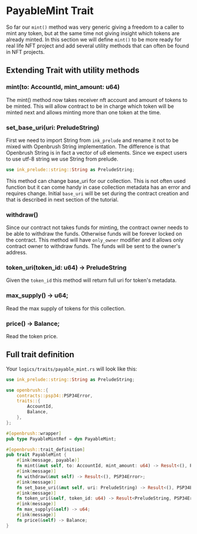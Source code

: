 # PayableMint Trait 
So far our `mint()` method was very generic giving a freedom to a caller to mint any token, but at the same time not giving insight which tokens are already minted. In this section we will define `mint()` to be more ready for real life NFT project and add several utility methods that can often be found in NFT projects.

## Extending Trait with utility methods

### mint(to: AccountId, mint_amount: u64)
The mint() method now takes receiver nft account and amount of tokens to be minted.
This will allow contract to be in charge which token will be minted next and allows minting more than one token at the time.

### set_base_uri(uri: PreludeString)
First we need to import String from `ink_prelude` and rename it not to be mixed with Openbrush String implementation. The difference is that Openbrush String is in fact a vector of u8 elements. Since we expect users to use utf-8 string we use String from prelude.
```rust
use ink_prelude::string::String as PreludeString;
```
This method can change base_uri for our collection. This is not often used function but it can come handy in case collection metadata has an error and requires change. Initial `base_uri` will be set during the contract creation and that is described in next section of the tutorial.

### withdraw()
Since our contract not takes funds for minting, the contract owner needs to be able to withdraw the funds. Otherwise funds will be forever locked on the contract. This method will have `only_owner` modifier and it allows only contract owner to withdraw funds. The funds will be sent to the owner's address.


### token_uri(token_id: u64) -> PreludeString
Given the `token_id` this method will return full uri for token's metadata.

### max_supply() -> u64;
Read the max supply of tokens for this collection.
### price() -> Balance;
Read the token price.

## Full trait definition
Your `logics/traits/payable_mint.rs` will look like this:
```rust
use ink_prelude::string::String as PreludeString;

use openbrush::{
    contracts::psp34::PSP34Error,
    traits::{
        AccountId,
        Balance,
    },
};

#[openbrush::wrapper]
pub type PayableMintRef = dyn PayableMint;

#[openbrush::trait_definition]
pub trait PayableMint {
    #[ink(message, payable)]
    fn mint(&mut self, to: AccountId, mint_amount: u64) -> Result<(), PSP34Error>;
    #[ink(message)]
    fn withdraw(&mut self) -> Result<(), PSP34Error>;
    #[ink(message)]
    fn set_base_uri(&mut self, uri: PreludeString) -> Result<(), PSP34Error>;
    #[ink(message)]
    fn token_uri(&self, token_id: u64) -> Result<PreludeString, PSP34Error>;
    #[ink(message)]
    fn max_supply(&self) -> u64;
    #[ink(message)]
    fn price(&self) -> Balance;
}
```

